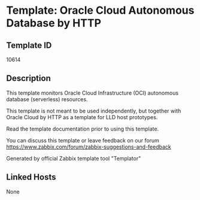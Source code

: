 # Template: Oracle Cloud Autonomous Database by HTTP

## Template ID
10614

## Description
This template monitors Oracle Cloud Infrastructure (OCI) autonomous database (serverless) resources.

This template is not meant to be used independently, but together with Oracle Cloud by HTTP as a template for
LLD host prototypes.

Read the template documentation prior to using this template.

You can discuss this template or leave feedback on our forum https://www.zabbix.com/forum/zabbix-suggestions-and-feedback

Generated by official Zabbix template tool "Templator"

## Linked Hosts
None

